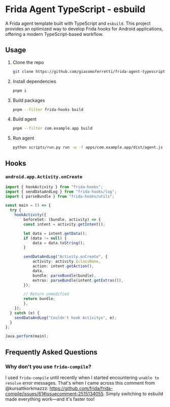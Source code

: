 # Frida Agent TypeScript - esbuild

A Frida agent template built with TypeScript and `esbuild`. This project provides an optimized way to develop Frida hooks for Android applications, offering a modern TypeScript-based workflow.

## Usage

1. Clone the repo

    ```bash
    git clone https://github.com/giacomoferretti/frida-agent-typescript-esbuild
    ```

2. Install dependencies

    ```bash
    pnpm i
    ```

3. Build packages

    ```bash
    pnpm --filter frida-hooks build
    ```

4. Build agent

    ```bash
    pnpm --filter com.example.app build
    ```

5. Run agent

    ```bash
    python scripts/run.py run -w -f apps/com.example.app/dist/agent.js com.example.app
    ```

## Hooks

### `android.app.Activity.onCreate`

```typescript
import { hookActivity } from "frida-hooks";
import { sendDataAndLog } from "frida-hooks/log";
import { parseBundle } from "frida-hooks/utils";

const main = () => {
  try {
    hookActivity({
        beforeSet: (bundle, activity) => {
        const intent = activity.getIntent();

        let data = intent.getData();
        if (data != null) {
            data = data.toString();
        }

        sendDataAndLog("Activity.onCreate", {
            activity: activity.$className,
            action: intent.getAction(),
            data,
            bundle: parseBundle(bundle),
            extras: parseBundle(intent.getExtras()),
        });

        // Return unmodified
        return bundle;
        },
    });
  } catch (e) {
    sendDataAndLog("Couldn't hook Activitys", e);
  }
};

Java.perform(main);
```

## Frequently Asked Questions

### Why don't you use `frida-compile`?

I used `frida-compile` until recently when I started encountering `unable to resolve` error messages. That's when I came across this comment from @kursattkorkmazzz: <https://github.com/frida/frida-compile/issues/61#issuecomment-2515134055>. Simply switching to esbuild made everything work—and it's faster too!
